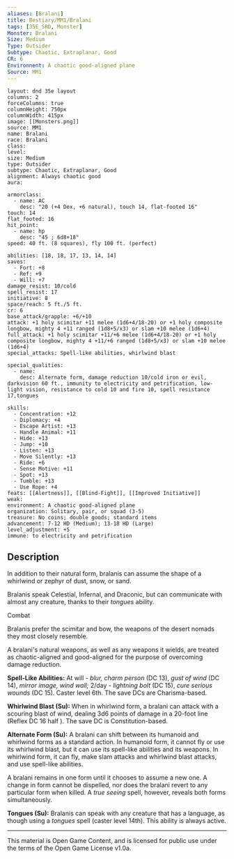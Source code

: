 ```yaml
---
aliases: [Bralani]
title: Bestiary/MM1/Bralani
tags: [35E_SRD, Monster]
Monster: Bralani
Size: Medium
Type: Outsider
Subtype: Chaotic, Extraplanar, Good
CR: 6
Environnent: A chaotic good-aligned plane
Source: MM1
---
```


```statblock
layout: dnd 35e layout
columns: 2
forceColumns: true
columnHeight: 750px
columnWidth: 415px
image: [[Monsters.png]]
source: MM1
name: Bralani
race: Bralani
class: 
level: 
size: Medium
type: Outsider
subtype: Chaotic, Extraplanar, Good
alignment: Always chaotic good
aura: 

armorclass:
  - name: AC
    desc: "20 (+4 Dex, +6 natural), touch 14, flat-footed 16"
touch: 14
flat_footed: 16
hit_point:
  - name: hp
    desc: "45 ; 6d8+18"
speed: 40 ft. (8 squares), fly 100 ft. (perfect)

abilities: [18, 18, 17, 13, 14, 14]
saves:
  - Fort: +8
  - Ref: +9
  - Will: +7
damage_resist: 10/cold
spell_resist: 17
initiative: 8
space/reach: 5 ft./5 ft.
cr: 6
base_attack/grapple: +6/+10
attack: +1 holy scimitar +11 melee (1d6+4/18-20) or +1 holy composite longbow, mighty 4 +11 ranged (1d8+5/x3) or slam +10 melee (1d6+4)
full_attack: +1 holy scimitar +11/+6 melee (1d6+4/18-20) or +1 holy composite longbow, mighty 4 +11/+6 ranged (1d8+5/x3) or slam +10 melee (1d6+4)
special_attacks: Spell-like abilities, whirlwind blast

special_qualities:
  - name: 
    desc: Alternate form, damage reduction 10/cold iron or evil, darkvision 60 ft., immunity to electricity and petrification, low-light vision, resistance to cold 10 and fire 10, spell resistance 17,tongues

skills:
  - Concentration: +12
  - Diplomacy: +4
  - Escape Artist: +13
  - Handle Animal: +11
  - Hide: +13
  - Jump: +10
  - Listen: +13
  - Move Silently: +13
  - Ride: +6
  - Sense Motive: +11
  - Spot: +13
  - Tumble: +13
  - Use Rope: +4
feats: [[Alertness]], [[Blind-Fight]], [[Improved Initiative]]
weak: 
environment: A chaotic good-aligned plane
organization: Solitary, pair, or squad (3-5)
treasure: No coins; double goods; standard items
advancement: 7-12 HD (Medium); 13-18 HD (Large)
level_adjustment: +5
immune: to electricity and petrification
```

## Description

<p>In addition to their natural form, bralanis can assume the shape of a whirlwind or zephyr of dust, snow, or sand.</p>
<p>Bralanis speak Celestial, Infernal, and Draconic, but can communicate with almost any creature, thanks to their <i>tongues</i> ability.</p>
<p>Combat</p>
<p>Bralanis prefer the scimitar and bow, the weapons of the desert nomads they most closely resemble.</p>
<p>A bralani's natural weapons, as well as any weapons it wields, are treated as chaotic-aligned and good-aligned for the purpose of overcoming damage reduction.</p>
<p>
            <b>Spell-Like Abilities:</b> At will -  <i>blur, charm person</i> (DC 13), <i>gust of wind</i> (DC 14), <i>mirror image, wind wall;</i> 2/day - <i>lightning bolt</i> (DC 15),  <i>cure serious wounds</i> (DC 15). Caster level 6th. The save DCs are Charisma-based.</p>
<p>
            <b>Whirlwind Blast (Su):</b> When in whirlwind form, a bralani can attack with a scouring blast of wind, dealing 3d6 points of damage in a 20-foot line (Reflex DC 16 half ). The save DC is Constitution-based.</p>
<p>
            <b>Alternate Form (Su):</b> A bralani can shift between its humanoid and whirlwind forms as a standard action. In humanoid form, it cannot fly or use its whirlwind blast, but it can use its spell-like abilities and its weapons. In whirlwind form, it can fly, make slam attacks and whirlwind blast attacks, and use spell-like abilities.</p>
<p>A bralani remains in one form until it chooses to assume a new one. A change in form cannot be dispelled, nor does the bralani revert to any particular form when killed. A <i>true seeing</i> spell, however, reveals both forms simultaneously.</p>
<p>
            <b>Tongues (Su):</b> Bralanis can speak with any creature that has a language, as though using a <i>tongues</i> spell (caster level 14th). This ability is always active.</p>

---

This material is Open Game Content, and is licensed for public use under
the terms of the Open Game License v1.0a.
